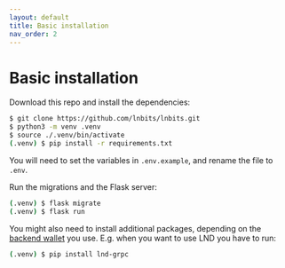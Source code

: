 ```yaml
---
layout: default
title: Basic installation
nav_order: 2
---
```



Basic installation
==================

Download this repo and install the dependencies:

```sh
$ git clone https://github.com/lnbits/lnbits.git
$ python3 -m venv .venv
$ source ./.venv/bin/activate
(.venv) $ pip install -r requirements.txt
```

You will need to set the variables in `.env.example`, and rename the file to `.env`.

Run the migrations and the Flask server:

```sh
(.venv) $ flask migrate
(.venv) $ flask run
```

You might also need to install additional packages, depending on the [backend wallet](./wallets.md) you use.
E.g. when you want to use LND you have to run:

```sh
(.venv) $ pip install lnd-grpc
```
